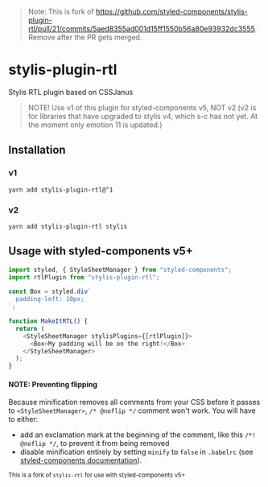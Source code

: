 > Note: This is fork of https://github.com/styled-components/stylis-plugin-rtl/pull/21/commits/5aed8355ad001d15ff1550b56a80e93932dc3555. Remove after the PR gets merged.

# stylis-plugin-rtl

Stylis RTL plugin based on CSSJanus

> NOTE! Use v1 of this plugin for styled-components v5, NOT v2 (v2 is for libraries that have upgraded to stylis v4, which s-c has not yet. At the moment only emotion 11 is updated.)

## Installation

### v1

```shell
yarn add stylis-plugin-rtl@^1
```

### v2

```shell
yarn add stylis-plugin-rtl stylis
```

## Usage with styled-components v5+

```javascript
import styled, { StyleSheetManager } from "styled-components";
import rtlPlugin from "stylis-plugin-rtl";

const Box = styled.div`
  padding-left: 10px;
`;

function MakeItRTL() {
  return (
    <StyleSheetManager stylisPlugins={[rtlPlugin]}>
      <Box>My padding will be on the right!</Box>
    </StyleSheetManager>
  );
}
```

#### NOTE: Preventing flipping

Because minification removes all comments from your CSS before it passes to `<StyleSheetManager>`, `/* @noflip */` comment won't work.
You will have to either:

- add an exclamation mark at the beginning of the comment, like this `/*! @noflip */`, to prevent it from being removed
- disable minification entirely by setting `minify` to `false` in `.babelrc` (see [styled-components documentation](https://styled-components.com/docs/tooling#minification)).

<small>This is a fork of `stylis-rtl` for use with styled-components v5+</small>
